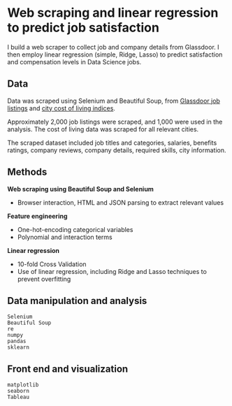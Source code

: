 # Web scraping and linear regression to predict job satisfaction

I build a web scraper to collect job and company details from Glassdoor. I then employ linear regression (simple, Ridge, Lasso) to predict satisfaction and compensation levels in Data Science jobs.

## Data

Data was scraped using Selenium and Beautiful Soup, from [Glassdoor job listings](https://www.glassdoor.com/) and [city cost of living indices](https://www.bestplaces.net). 

Approximately 2,000 job listings were scraped, and 1,000 were used in the analysis. The cost of living data was scraped for all relevant cities.

The scraped dataset included job titles and categories, salaries, benefits ratings, company reviews, company details, required skills, city information.

## Methods

**Web scraping using Beautiful Soup and Selenium**
- Browser interaction, HTML and JSON parsing to extract relevant values

**Feature engineering**
- One-hot-encoding categorical variables
- Polynomial and interaction terms

**Linear regression**
- 10-fold Cross Validation
- Use of linear regression, including Ridge and Lasso techniques to prevent overfitting

## Data manipulation and analysis

```
Selenium
Beautiful Soup
re
numpy
pandas
sklearn
```

## Front end and visualization

```
matplotlib
seaborn
Tableau
```

